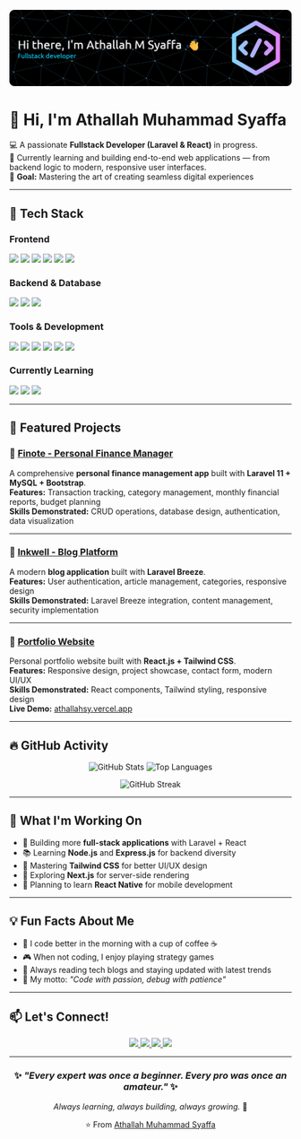 ![Header](./img/github-header-banner.png)

# 👋 Hi, I'm Athallah Muhammad Syaffa  

💻 A passionate **Fullstack Developer (Laravel & React)** in progress.  
🌱 Currently learning and building end-to-end web applications — from backend logic to modern, responsive user interfaces.  
🎯 **Goal:** Mastering the art of creating seamless digital experiences  

---

## 🚀 Tech Stack

### **Frontend**
<p>
  <img src="https://img.shields.io/badge/-HTML5-E34F26?style=flat-square&logo=html5&logoColor=white" />
  <img src="https://img.shields.io/badge/-CSS3-1572B6?style=flat-square&logo=css3&logoColor=white" />
  <img src="https://img.shields.io/badge/-JavaScript-F7DF1E?style=flat-square&logo=javascript&logoColor=black" />
  <img src="https://img.shields.io/badge/-React-61DAFB?style=flat-square&logo=react&logoColor=black" />
  <img src="https://img.shields.io/badge/-Bootstrap-7952B3?style=flat-square&logo=bootstrap&logoColor=white" />
  <img src="https://img.shields.io/badge/-TailwindCSS-38B2AC?style=flat-square&logo=tailwind-css&logoColor=white" />
</p>

### **Backend & Database**
<p>
  <img src="https://img.shields.io/badge/-PHP-777BB4?style=flat-square&logo=php&logoColor=white" />
  <img src="https://img.shields.io/badge/-Laravel-FF2D20?style=flat-square&logo=laravel&logoColor=white" />
  <img src="https://img.shields.io/badge/-MySQL-4479A1?style=flat-square&logo=mysql&logoColor=white" />
</p>

### **Tools & Development**
<p>
  <img src="https://img.shields.io/badge/-Git-F05032?style=flat-square&logo=git&logoColor=white" />
  <img src="https://img.shields.io/badge/-GitHub-181717?style=flat-square&logo=github&logoColor=white" />
  <img src="https://img.shields.io/badge/-VSCode-007ACC?style=flat-square&logo=visualstudiocode&logoColor=white" />
  <img src="https://img.shields.io/badge/-Postman-FF6C37?style=flat-square&logo=postman&logoColor=white" />
  <img src="https://img.shields.io/badge/-Composer-885630?style=flat-square&logo=composer&logoColor=white" />
  <img src="https://img.shields.io/badge/-NPM-CB3837?style=flat-square&logo=npm&logoColor=white" />
</p>

### **Currently Learning**
<p>
  <img src="https://img.shields.io/badge/-Node.js-339933?style=flat-square&logo=node.js&logoColor=white" />
  <img src="https://img.shields.io/badge/-TypeScript-3178C6?style=flat-square&logo=typescript&logoColor=white" />
  <img src="https://img.shields.io/badge/-Next.js-000000?style=flat-square&logo=next.js&logoColor=white" />
</p>


---

## 📌 Featured Projects  

### 🔹 [Finote - Personal Finance Manager](https://github.com/athallahsy/finote)  
A comprehensive **personal finance management app** built with **Laravel 11 + MySQL + Bootstrap**.  
**Features:** Transaction tracking, category management, monthly financial reports, budget planning  
**Skills Demonstrated:** CRUD operations, database design, authentication, data visualization  

---

### 🔹 [Inkwell - Blog Platform](https://github.com/athallahsy/inkwell)  
A modern **blog application** built with **Laravel Breeze**.  
**Features:** User authentication, article management, categories, responsive design  
**Skills Demonstrated:** Laravel Breeze integration, content management, security implementation  

---

### 🔹 [Portfolio Website](https://github.com/athallahsy/portfolio)  
Personal portfolio website built with **React.js + Tailwind CSS**.  
**Features:** Responsive design, project showcase, contact form, modern UI/UX  
**Skills Demonstrated:** React components, Tailwind styling, responsive design  
**Live Demo:** [athallahsy.vercel.app](https://athallahsy.vercel.app)  

---

## 🔥 GitHub Activity  

<p align="center">
  <img src="https://github-readme-stats.vercel.app/api?username=Athallahsy&show_icons=true&title_color=A855F7&icon_color=38BDF8&text_color=E6E6FA&bg_color=0A0E27&border_color=6D28D9&hide_border=false&count_private=true&include_all_commits=true" alt="GitHub Stats" height="195em" />
  <img src="https://github-readme-stats.vercel.app/api/top-langs/?username=Athallahsy&layout=compact&title_color=A855F7&text_color=E6E6FA&bg_color=0A0E27&border_color=6D28D9&hide_border=false&langs_count=8" alt="Top Languages" height="195em" />
</p>

<p align="center">
  <img src="https://github-readme-streak-stats.herokuapp.com?user=Athallahsy&theme=tokyonight-duo&background=0A0E27&border=6D28D9&stroke=A855F7&ring=38BDF8&fire=A855F7&currStreakNum=E6E6FA&sideNums=38BDF8&currStreakLabel=A855F7&sideLabels=38BDF8&dates=94A3B8&hide_border=false" alt="GitHub Streak" height="195em" />
</p>

---

## 🎯 What I'm Working On  
- 🔨 Building more **full-stack applications** with Laravel + React  
- 📚 Learning **Node.js** and **Express.js** for backend diversity  
- 🎨 Mastering **Tailwind CSS** for better UI/UX design  
- 🚀 Exploring **Next.js** for server-side rendering  
- 📱 Planning to learn **React Native** for mobile development  

---

## 💡 Fun Facts About Me  
- 🌅 I code better in the morning with a cup of coffee ☕  
- 🎮 When not coding, I enjoy playing strategy games  
- 📖 Always reading tech blogs and staying updated with latest trends  
- 🎯 My motto: *"Code with passion, debug with patience"*  

---

## 📫 Let's Connect!

<p align="center">
  <a href="mailto:athallahmsyaffa@gmail.com">
    <img src="https://img.shields.io/badge/-athallahmsyaffa%40gmail.com-D14836?style=for-the-badge&logo=gmail&logoColor=white" />
  </a>
  <a href="https://www.linkedin.com/in/athallahsy">
    <img src="https://img.shields.io/badge/-LinkedIn-0077B5?style=for-the-badge&logo=linkedin&logoColor=white" />
  </a>
  <a href="https://athallahsy.vercel.app">
    <img src="https://img.shields.io/badge/-Portfolio-000000?style=for-the-badge&logo=vercel&logoColor=white" />
  </a>
  <a href="https://github.com/athallahsy">
    <img src="https://img.shields.io/badge/-GitHub-181717?style=for-the-badge&logo=github&logoColor=white" />
  </a>
</p>
 

---

<div align="center">
  
### ✨ *"Every expert was once a beginner. Every pro was once an amateur."* ✨  
*Always learning, always building, always growing.* 🚀  

⭐️ From [Athallah Muhammad Syaffa](https://github.com/athallahsy)  

</div>
